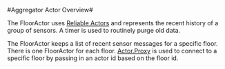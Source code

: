 #Aggregator Actor Overview#

The FloorActor uses [Reliable Actors](https://azure.microsoft.com/en-us/documentation/articles/service-fabric-reliable-actors-introduction/) and represents the recent history of a group of sensors. A timer is used to routinely purge old data. 

The FloorActor keeps a list of recent sensor messages for a specific floor.  There is one FloorActor for each floor.  [Actor.Proxy](https://msdn.microsoft.com/en-us/library/azure/dn971900.aspx) is used to connect to a specific floor by passing in an actor id based on the floor id.  

